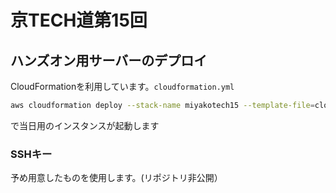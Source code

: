 # 京TECH道第15回

## ハンズオン用サーバーのデプロイ

CloudFormationを利用しています。`cloudformation.yml`

```sh
aws cloudformation deploy --stack-name miyakotech15 --template-file=cloudformation.yml
```

で当日用のインスタンスが起動します

### SSHキー

予め用意したものを使用します。(リポジトリ非公開）


